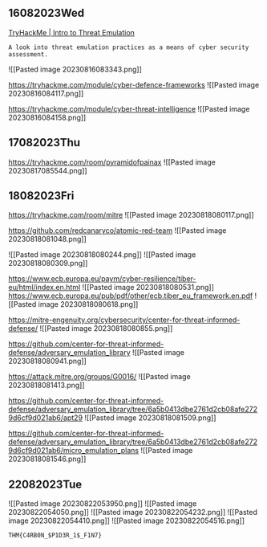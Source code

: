 ## 16082023Wed

[TryHackMe | Intro to Threat Emulation](https://tryhackme.com/room/threatemulationintro)

```
A look into threat emulation practices as a means of cyber security assessment.
```

![[Pasted image 20230816083343.png]]

https://tryhackme.com/module/cyber-defence-frameworks
![[Pasted image 20230816084117.png]]

https://tryhackme.com/module/cyber-threat-intelligence
![[Pasted image 20230816084158.png]]

## 17082023Thu

https://tryhackme.com/room/pyramidofpainax
![[Pasted image 20230817085544.png]]

## 18082023Fri

https://tryhackme.com/room/mitre
![[Pasted image 20230818080117.png]]

https://github.com/redcanaryco/atomic-red-team
![[Pasted image 20230818081048.png]]

![[Pasted image 20230818080244.png]]
![[Pasted image 20230818080309.png]]

https://www.ecb.europa.eu/paym/cyber-resilience/tiber-eu/html/index.en.html
![[Pasted image 20230818080531.png]]
https://www.ecb.europa.eu/pub/pdf/other/ecb.tiber_eu_framework.en.pdf
![[Pasted image 20230818080618.png]]

https://mitre-engenuity.org/cybersecurity/center-for-threat-informed-defense/
![[Pasted image 20230818080855.png]]

https://github.com/center-for-threat-informed-defense/adversary_emulation_library
![[Pasted image 20230818080941.png]]

https://attack.mitre.org/groups/G0016/
![[Pasted image 20230818081413.png]]

https://github.com/center-for-threat-informed-defense/adversary_emulation_library/tree/6a5b0413dbe2761d2cb08afe2729d6cf9d021ab6/apt29
![[Pasted image 20230818081509.png]]

https://github.com/center-for-threat-informed-defense/adversary_emulation_library/tree/6a5b0413dbe2761d2cb08afe2729d6cf9d021ab6/micro_emulation_plans
![[Pasted image 20230818081546.png]]

## 22082023Tue

![[Pasted image 20230822053950.png]]
![[Pasted image 20230822054050.png]]
![[Pasted image 20230822054232.png]]
![[Pasted image 20230822054410.png]]
![[Pasted image 20230822054516.png]]

```
THM{C4RB0N_$P1D3R_1$_F1N7}
```


